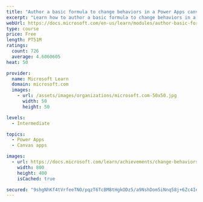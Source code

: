 ```yaml
---
title: "Author a basic formula to change behaviors in a Power Apps canvas app"
excerpt: "Learn how to author a basic formula to change behaviors in a Power Apps canvas app."
webUrl: https://docs.microsoft.com/en-us/learn/modules/author-basic-formula-change-behaviors-powerapps/
type: course
price: Free
length: PT51M
ratings:
  count: 726
  average: 4.6060605
heat: 50

provider:
  name: Microsoft Learn
  domain: microsoft.com
  images:
    - url: /assets/images/organizations/microsoft.com-50x50.jpg
      width: 50
      height: 50

levels:
  - Intermediate

topics:
  - Power Apps
  - Canvas apps

images:
  - url: https://docs.microsoft.com/learn/achievements/change-behaviors-social.png
    width: 800
    height: 400
    isCached: true

secured: "9shgNhKf4tVrfeeTNO/pqzT6TcBM8tHgkODz5/a9NshDom5iNnq58j+6Zc4IeSLtHO8ydcBRc4jX5c7hYkYSN89Vq1Lel7VuPRUm7yYYuBWtPAM4SZWq7vKA2HA3TNQQyNSCBEhqsZGIiNAihEKVnCLlO5gmrKXhuNqdl+xx2JJ7hMTHKn/q0Cs2/dDBjeK0KkmEKP8nDGNiWfnNtuu3KSTcoJlgDyzQYthZ38O4IG9/24CQ34RH2nxEzVqaT+j9stf1iVDNrDEu0347rG8jFIbNHYOxV4Bmt2H91RcwbSkUt5byM08YSlMt/0t6nTETlvbCNQF7Sdfvkcse/c/Dg5UKGXuWpiVvekwlONYcSkih4EMdFQ+1fqVpDhm5YQJ6cSb9j6erLO9lyOOG2ygXfeqIuXujK7ZU8TKufYH+iTs=;7Yk0aBehyZ9TkOYVaX1TBw=="
---
```


